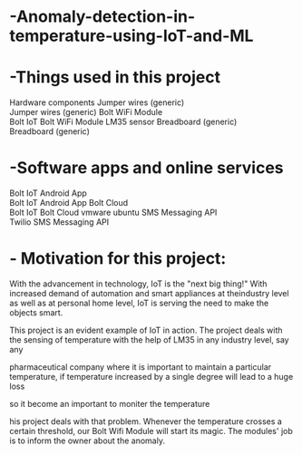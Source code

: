 # -Anomaly-detection-in-temperature-using-IoT-and-ML
# -Things used in this project
Hardware components
Jumper wires (generic)	
Jumper wires (generic)
Bolt WiFi Module	
Bolt IoT Bolt WiFi Module
LM35 sensor
Breadboard (generic)	
Breadboard (generic)
# -Software apps and online services
Bolt IoT Android App	
Bolt IoT Android App
Bolt Cloud	
Bolt IoT Bolt Cloud
vmware ubuntu
SMS Messaging API	
Twilio SMS Messaging API
# - Motivation for this project:
With the advancement in technology, IoT is the "next big thing!" With increased demand of automation and smart appliances at theindustry level as well as at personal home level, IoT is serving the need to make the objects smart.

This project is an evident example of IoT in action. The project deals with the sensing of temperature with the help of LM35 in any industry level, say any

pharmaceutical company where it is important to maintain a particular temperature, if temperature increased by a single degree will lead to a huge loss

so it become an important to moniter the temperature

his project deals with that problem. Whenever the temperature crosses a certain threshold, our Bolt Wifi Module will start its magic. The modules' job is to inform the owner about the anomaly.

